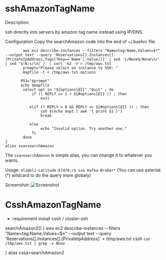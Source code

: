 # sshAmazonTagName

Description

ssh directly into servers by amazon tag name instead using IP/DNS.


Configuration
Copy the searchAmazon code into the end of ~/.bashrc file.


````searchAmazon() {
        aws ec2 describe-instances --filters "Name=tag:Name,Values=$*" --output text --query 'Reservations[].Instances[].[PrivateIpAddress,Tags[?Key==`Name`].Value[]]' | sed 's/None$/None\n/' | sed '$!N;s/\n/ /' | sort -k2 -V > /tmp/aws.txt
        prompt="Please select an instance to SSH: "
        mapfile -t < /tmp/aws.txt options

       PS3="$prompt"
       echo $mapfile
        select opt in "${options[@]}" "Quit" ; do
            if (( REPLY == 1 + ${#options[@]} )) ; then
                exit

           elif (( REPLY > 0 && REPLY <= ${#options[@]} )) ; then
                ssh $(echo $opt | awk '{ print $1 }')
                break

           else
                echo "Invalid option. Try another one."
            fi
        done
}
alias ssa=searchAmazon
````

The ```ssa=searchAmazon```  is simple alias, you can change it to whatever you wants.

Usage:
```eli@eli-Latitude-E7470:/$ ssa Kafka-Broker*```  (You can use asterisk (*) wildcard to do the query more globaly)


Screenshot:
![Screenshot](screenshot.png)



# CsshAmazonTagName
* requirement install cssh / cluster-ssh

searchAmazon2() {
        aws ec2 describe-instances --filters "Name=tag:Name,Values=$*" --output text --query 'Reservations[].Instances[].[PrivateIpAddress]' > /tmp/aws.txt
        cssh `cat /tmp/aws.txt | grep -v None`

}
alias cssa=searchAmazon2
